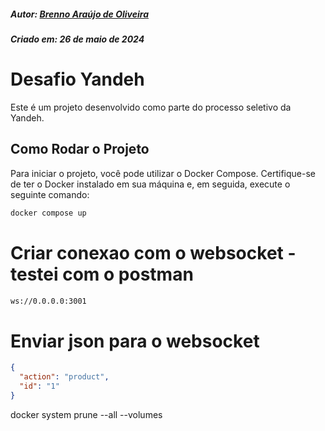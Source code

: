 ##### Autor: [Brenno Araújo de Oliveira](https://www.linkedin.com/in/brennoaraujo/)
##### Criado em: 26 de maio de 2024

# Desafio Yandeh

Este é um projeto desenvolvido como parte do processo seletivo da Yandeh. 

## Como Rodar o Projeto

Para iniciar o projeto, você pode utilizar o Docker Compose. Certifique-se de ter o Docker instalado em sua máquina e, em seguida, execute o seguinte comando:

```bash
docker compose up
```

# Criar conexao com o websocket - testei com o postman
```bash
ws://0.0.0.0:3001
```

# Enviar json para o websocket
```json
{
  "action": "product",
  "id": "1"
}

```

docker system prune --all --volumes
